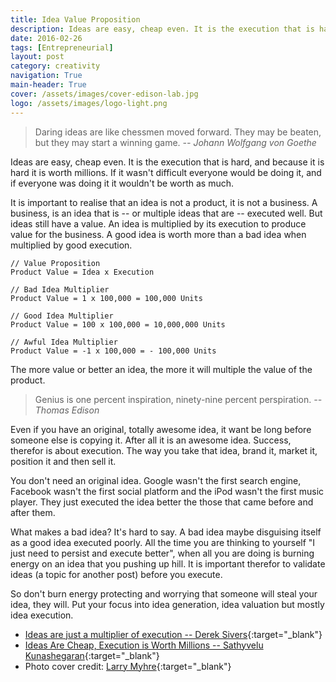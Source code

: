 ```yaml
---
title: Idea Value Proposition
description: Ideas are easy, cheap even. It is the execution that is hard, and because it is hard it is worth millions.
date: 2016-02-26
tags: [Entrepreneurial]
layout: post
category: creativity
navigation: True
main-header: True
cover: /assets/images/cover-edison-lab.jpg
logo: /assets/images/logo-light.png
---
```


> Daring ideas are like chessmen moved forward. They may be beaten, but they may start a winning game.
> <cite> -- Johann Wolfgang von Goethe </cite>

Ideas are easy, cheap even. It is the execution that is hard, and because it is hard it is worth millions. If it wasn't difficult everyone would be doing it, and if everyone was doing it it wouldn't be worth as much.

It is important to realise that an idea is not a product, it is not a business. A business, is an idea that is -- or multiple ideas that are -- executed well.  But ideas still have a value. An idea is multiplied by its execution to produce value for the business.  A good idea is worth more than a bad idea when multiplied by good execution.

~~~~~~~~
// Value Proposition
Product Value = Idea x Execution

// Bad Idea Multiplier
Product Value = 1 x 100,000 = 100,000 Units

// Good Idea Multiplier
Product Value = 100 x 100,000 = 10,000,000 Units

// Awful Idea Multiplier
Product Value = -1 x 100,000 = - 100,000 Units
~~~~~~~~

The more value or better an idea, the more it will multiple the value of the product.

> Genius is one percent inspiration, ninety-nine percent perspiration.
> <cite> -- Thomas Edison </cite>

Even if you have an original, totally awesome idea, it want be long before someone else is copying it. After all it is an awesome idea. Success, therefor is about execution. The way you take that idea, brand it, market it, position it and then sell it.

You don't need an original idea. Google wasn't the first search engine, Facebook wasn't the first social platform and the iPod wasn't the first music player. They just executed the idea better the those that came before and after them.

What makes a bad idea? It's hard to say. A bad idea maybe disguising itself as a good idea executed poorly. All the time you are thinking to yourself "I just need to persist and execute better", when all you are doing is burning energy on an idea that you pushing up hill. It is important therefor to validate ideas (a topic for another post) before you execute.

So don't burn energy protecting and worrying that someone will steal your idea, they will. Put your focus into idea generation, idea valuation but mostly idea execution.

* [Ideas are just a multiplier of execution -- Derek Sivers](https://sivers.org/multiply){:target="_blank"}
* [Ideas Are Cheap, Execution is Worth Millions -- Sathyvelu Kunashegaran](https://medium.com/the-1-blog-series/ideas-are-cheap-execution-is-worth-millions-e203efbcaa49#.u9b3zzspk){:target="_blank"}
* Photo cover credit: [Larry Myhre](https://www.flickr.com/photos/larrymyhre/23648279433/){:target="_blank"}
